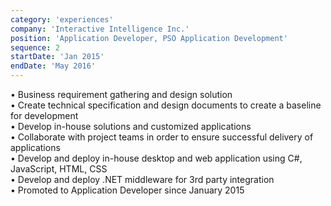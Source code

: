 ```yaml
---
category: 'experiences'
company: 'Interactive Intelligence Inc.'
position: 'Application Developer, PSO Application Development'
sequence: 2
startDate: 'Jan 2015'
endDate: 'May 2016'
---
```


• Business requirement gathering and design solution <br/>
• Create technical specification and design documents to create a baseline for development <br/>
• Develop in-house solutions and customized applications <br/>
• Collaborate with project teams in order to ensure successful delivery of applications <br/>
• Develop and deploy in-house desktop and web application using C#, JavaScript, HTML, CSS <br/>
• Develop and deploy .NET middleware for 3rd party integration <br/>
• Promoted to Application Developer since January 2015
